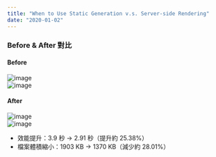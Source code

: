 ```yaml
---
title: "When to Use Static Generation v.s. Server-side Rendering"
date: "2020-01-02"
---
```


### Before & After 對比

#### Before

![image](https://hackmd.io/_uploads/SJMZ17yDee.png)  
![image](https://hackmd.io/_uploads/rJQG1Qywxe.png)

#### After

![image](https://hackmd.io/_uploads/HyoD6slPle.png)  
![image](https://hackmd.io/_uploads/SkCqasgPgx.png)

- 效能提升：3.9 秒 → 2.91 秒（提升約 25.38%）  
- 檔案體積縮小：1903 KB → 1370 KB（減少約 28.01%）
